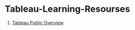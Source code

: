 # Tableau-Learning-Resourses

1. [Tableau Public Overview](https://public.tableau.com/en-us/s/resources)
